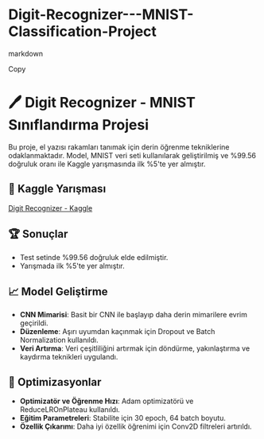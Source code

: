# Digit-Recognizer---MNIST-Classification-Project
markdown

Copy
# 🖊 Digit Recognizer - MNIST Sınıflandırma Projesi

Bu proje, el yazısı rakamları tanımak için derin öğrenme tekniklerine odaklanmaktadır. Model, MNIST veri seti kullanılarak geliştirilmiş ve %99.56 doğruluk oranı ile Kaggle yarışmasında ilk %5'te yer almıştır.

## 🔗 Kaggle Yarışması
[Digit Recognizer - Kaggle](https://www.kaggle.com/c/digit-recognizer)

## 🏆 Sonuçlar
- Test setinde %99.56 doğruluk elde edilmiştir.
- Yarışmada ilk %5'te yer almıştır.

## 📈 Model Geliştirme
- **CNN Mimarisi**: Basit bir CNN ile başlayıp daha derin mimarilere evrim geçirildi.
- **Düzenleme**: Aşırı uyumdan kaçınmak için Dropout ve Batch Normalization kullanıldı.
- **Veri Artırma**: Veri çeşitliliğini artırmak için döndürme, yakınlaştırma ve kaydırma teknikleri uygulandı.

## 🔧 Optimizasyonlar
- **Optimizatör ve Öğrenme Hızı**: Adam optimizatörü ve ReduceLROnPlateau kullanıldı.
- **Eğitim Parametreleri**: Stabilite için 30 epoch, 64 batch boyutu.
- **Özellik Çıkarımı**: Daha iyi özellik öğrenimi için Conv2D filtreleri artırıldı.
